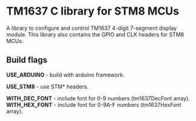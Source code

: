 # TM1637 C library for STM8 MCUs

A library to configure and control TM1637 4-digit 7-segment display module. This library also contains the GPIO and CLK headers for STM8 MCUs.

## Build flags
**USE_ARDUINO** - build with arduino framework.

**USE_STM8** - use STM* headers.

**WITH_DEC_FONT** - include font for 0-9 numbers (tm1637DecFont array).
**WITH_HEX_FONT** - include font for 0-9A-F numbers (tm1637HexFont array).